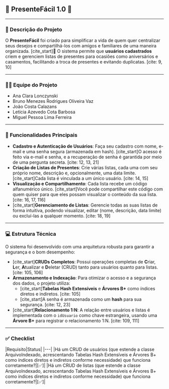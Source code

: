<h2>🎁 PresenteFácil 1.0 🎁</h2>

---

### 📝 Descrição do Projeto

O **PresenteFácil** foi criado para simplificar a vida de quem quer centralizar seus desejos e compartilhá-los com amigos e familiares de uma maneira organizada. [cite_start]🎉 O sistema permite que **usuários cadastrados** criem e gerenciem listas de presentes para ocasiões como aniversários e casamentos, facilitando a troca de presentes e evitando duplicatas. [cite: 9, 10]

---

### 🧑‍💻 Equipe do Projeto

* Ana Clara Lonczynski
* Bruno Menezes Rodrigues Oliveira Vaz
* João Costa Calazans
* Letícia Azevedo Cota Barbosa 
* Miguel Pessoa Lima Ferreira

---

### 🚀 Funcionalidades Principais

* **Cadastro e Autenticação de Usuários**: Faça seu cadastro com nome, e-mail e uma senha segura (armazenada em hash). [cite_start]O acesso é feito via e-mail e senha, e a recuperação de senha é garantida por meio de uma pergunta secreta. [cite: 12, 13, 21]
* **Criação de Listas de Presentes**: Crie várias listas, cada uma com seu próprio nome, descrição e, opcionalmente, uma data limite. [cite_start]Cada lista é vinculada a um único usuário. [cite: 14, 15]
* **Visualização e Compartilhamento**: Cada lista recebe um código alfanumérico único. [cite_start]Você pode compartilhar este código com quem quiser para que eles possam visualizar o conteúdo da sua lista. [cite: 16, 17, 116]
* [cite_start]**Gerenciamento de Listas**: Gerencie todas as suas listas de forma intuitiva, podendo visualizar, editar (nome, descrição, data limite) ou excluí-las a qualquer momento. [cite: 18, 19]

---

### 💻 Estrutura Técnica

O sistema foi desenvolvido com uma arquitetura robusta para garantir a segurança e o bom desempenho:

* [cite_start]**CRUDs Completos**: Possui operações completas de **C**riar, **L**er, **A**tualizar e **D**eletar (CRUD) tanto para usuários quanto para listas. [cite: 105, 106]
* **Armazenamento e Indexação**: Para otimizar o acesso e a segurança dos dados, o projeto utiliza:
    * [cite_start]**Tabelas Hash Extensíveis** e **Árvores B+** como índices diretos e indiretos. [cite: 105]
    * [cite_start]A senha é armazenada como um **hash** para sua segurança. [cite: 12, 23]
* [cite_start]**Relacionamento 1:N**: A relação entre usuários e listas é implementada com o `idUsuario` como chave estrangeira, usando uma **Árvore B+** para registrar o relacionamento 1:N. [cite: 109, 111]

---

### ✅ Checklist

|Requisito|Status|
|---|
|Há um CRUD de usuários (que estende a classe ArquivoIndexado, acrescentando Tabelas Hash Extensíveis e Árvores B+ como índices diretos e indiretos conforme necessidade) que funciona corretamente?|[✅]|
|Há um CRUD de listas (que estende a classe ArquivoIndexado, acrescentando Tabelas Hash Extensíveis e Árvores B+ como índices diretos e indiretos conforme necessidade) que funciona corretamente?|[✅]|

